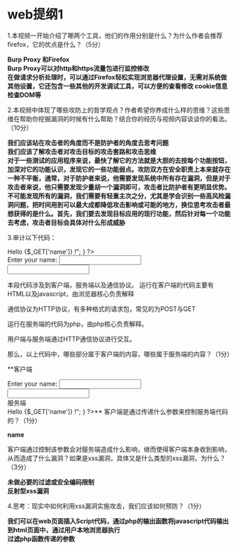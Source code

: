 <h1>
 web提纲1
</h1>
1.本视频一开始介绍了哪两个工具，他们的作用分别是什么？为什么作者会推荐firefox，它的优点是什么？（5分）

**Burp Proxy 和Firefox<br>
Burp Proxy可以对http和https流量包进行监控修改<br>
在做请求分析处理时，可以通过Firefox轻松实现浏览器代理设置，无需对系统做其他设置，它还包含一些其他的开发调试工具，可以方便的查看修改 cookie信息检查DOM等**

2.本视频中体现了哪些攻防上的哲学观点？作者希望你养成什么样的思维？这些思维在帮助你挖掘漏洞的时候有什么帮助？结合你的经历与视频内容谈谈你的看法。（10分）

**我们应该站在攻击者的角度而不是防护者的角度去思考问题<br>我们应该了解攻击者对攻击目标的攻击套路和攻击思维<br>对于一些测试的应用程序来说，最快了解它的方法就是大胆的去按每个功能按钮，加深对它的功能认识，发现它的一些功能弱点。攻防双方在安全职责上本来就存在一种不平衡，通常，对于防护者来说，他需要发现系统中所有存在漏洞，但是对于攻击者来说，他只需要发现少量胡一个漏洞即可，攻击者比防护者有更明显优势。不可能发现所有的漏洞，我们需要有轻重主次之分，尤其是学会识别一些高风险漏洞问题，把时间用到可以最大成都降低攻击影响或可能的地方，换位思考攻击者最想获得的是什么。首先，我们要去发现目标应用的现行功能，然后针对每一个功能去考虑，攻击者目标会具体对什么形成威胁**

3.审计以下代码：
<?php
if(isset($_GET[ ' name ' ])){
echo "<h1>Hello {$_GET['name']} !</h1>";
}
?>
<form method="GET">
Enter your name: <input type="input" name="name"><br>
<input type=" submit">


本段代码涉及到客户端，服务端以及通信协议。
运行在客户端的代码主要有HTML以及javascript，由浏览器核心负责解释

通信协议为HTTP协议，有多种格式的请求包，常见的为POST与GET

运行在服务端的代码为php，由php核心负责解释。

用户端与服务端通过HTTP通信协议进行交互。

那么，以上代码中，哪些部分属于客户端的内容，哪些属于服务端的内容？（1分）

**客户端<br>
<form method="GET">
Enter your name: <input type="input" name="name"><br>
<input type=" submit"><br>
服务端<br>
<?php
if(isset($_GET[ ' name ' ])){
echo "<h1>Hello {$_GET['name']} !</h1>";
}
?>**
客户端是通过传递什么参数来控制服务端代码的？（1分）

**name**

客户端通过控制该参数会对服务端造成什么影响，继而使得客户端本身收到影响，从而造成了什么漏洞？如果是xss漏洞，具体又是什么类型的xss漏洞，为什么？（3分）

**未做必要的过滤或安全编码限制<br>反射型xss漏洞**

4.思考：现实中如何利用xss漏洞实施攻击，我们应该如何预防？（1分）

**我们可以在web页面插入Script代码，通过php的输出函数将javascript代码输出到html页面中，通过用户本地浏览器执行<br>过滤php函数传递的参数**